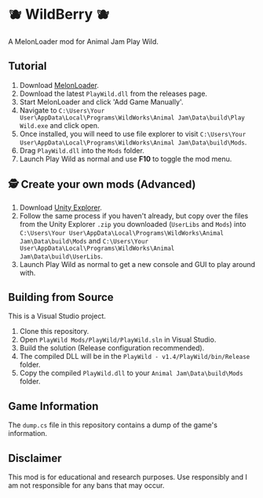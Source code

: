 # 🫐 WildBerry 🫐

A MelonLoader mod for Animal Jam Play Wild.

## Tutorial

1.  Download [MelonLoader](https://melonwiki.xyz/#/README).
2.  Download the latest `PlayWild.dll` from the releases page.
3.  Start MelonLoader and click 'Add Game Manually'.
4.  Navigate to `C:\Users\Your User\AppData\Local\Programs\WildWorks\Animal Jam\Data\build\Play Wild.exe` and click open.
5.  Once installed, you will need to use file explorer to visit `C:\Users\Your User\AppData\Local\Programs\WildWorks\Animal Jam\Data\build\Mods`.
6.  Drag `PlayWild.dll` into the `Mods` folder.
7.  Launch Play Wild as normal and use **F10** to toggle the mod menu.

## 🕵️ Create your own mods (Advanced)

1.  Download [Unity Explorer](https://github.com/sinai-dev/UnityExplorer).
2.  Follow the same process if you haven't already, but copy over the files from the Unity Explorer `.zip` you downloaded (`UserLibs` and `Mods`) into `C:\Users\Your User\AppData\Local\Programs\WildWorks\Animal Jam\Data\build\Mods` and `C:\Users\Your User\AppData\Local\Programs\WildWorks\Animal Jam\Data\build\UserLibs`.
3.  Launch Play Wild as normal to get a new console and GUI to play around with.

## Building from Source

This is a Visual Studio project.

1.  Clone this repository.
2.  Open `PlayWild Mods/PlayWild/PlayWild.sln` in Visual Studio.
3.  Build the solution (Release configuration recommended).
4.  The compiled DLL will be in the `PlayWild - v1.4/PlayWild/bin/Release` folder.
5.  Copy the compiled `PlayWild.dll` to your `Animal Jam\Data\build\Mods` folder.

## Game Information

The `dump.cs` file in this repository contains a dump of the game's information.

## Disclaimer

This mod is for educational and research purposes. Use responsibly and I am not responsible for any bans that may occur.

